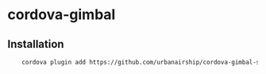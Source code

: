 # cordova-gimbal

## Installation

```xml
	cordova plugin add https://github.com/urbanairship/cordova-gimbal-sdk
```